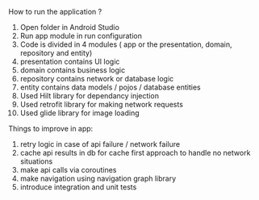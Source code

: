 How to run the application ?
1. Open folder in Android Studio
2. Run app module in run configuration
3. Code is divided in 4 modules ( app or the presentation, domain, repository and entity)
4. presentation contains UI logic
5. domain contains business logic
6. repository contains network or database logic
7. entity contains data models / pojos / database entities
8. Used Hilt library for dependancy injection
9. Used retrofit library for making network requests
10. Used glide library for image loading


Things to improve in app:
1. retry logic in case of api failure / network failure
2. cache api results in db for cache first approach to handle no network situations
3. make api calls via coroutines
4. make navigation using navigation graph library
5. introduce integration and unit tests